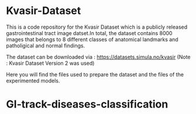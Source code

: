 # Kvasir-Dataset

This is a code repository for the Kvasir Dataset which is a publicly released gastrointestinal tract image datset.In total, the dataset contains 8000 images that belongs to 8 different classes of anatomical landmarks and patholigical and normal findings.

The dataset can be downloaded via : https://datasets.simula.no/kvasir
(Note : Kvasir Dataset Version 2 was used)

Here you will find the files used to prepare the dataset and the files of the experimented models.
# GI-track-diseases-classification
